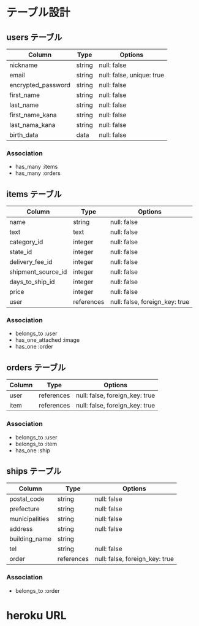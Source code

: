 # テーブル設計

## users テーブル

| Column             | Type   | Options                   |
| ------------------ | ------ | ------------------------- |
| nickname           | string | null: false               |
| email              | string | null: false, unique: true |
| encrypted_password | string | null: false               |
| first_name         | string | null: false               |
| last_name          | string | null: false               |
| first_name_kana    | string | null: false               |
| last_nama_kana     | string | null: false               |
| birth_data         | data   | null: false               |

### Association

- has_many :items
- has_many :orders

## items テーブル

| Column             | Type       | Options                        |
| ------------------ | ---------- | ------------------------------ |
| name               | string     | null: false                    |
| text               | text       | null: false                    |
| category_id        | integer    | null: false                    |
| state_id           | integer    | null: false                    |
| delivery_fee_id    | integer    | null: false                    |
| shipment_source_id | integer    | null: false                    |
| days_to_ship_id    | integer    | null: false                    |
| price              | integer    | null: false                    |
| user               | references | null: false, foreign_key: true |

### Association

- belongs_to :user
- has_one_attached :image
- has_one :order

## orders テーブル

| Column   | Type       | Options                           |
| -------- | ---------- | --------------------------------- |
| user     | references | null: false, foreign_key: true    |
| item     | references | null: false, foreign_key: true    |

### Association

- belongs_to :user
- belongs_to :item
- has_one :ship

## ships テープル

| Column         | Type   | Options                            |
| -------------- | ------ | -----------------------------------|
| postal_code    | string | null: false                        |
| prefecture     | string | null: false                        |
| municipalities | string | null: false                        |
| address        | string | null: false                        |
| building_name  | string |                                    |
| tel            | string | null: false                        |
| order          | references | null: false, foreign_key: true |

### Association

- belongs_to :order


# heroku URL
<!-- https://furima-323343.herokuapp.com/ -->